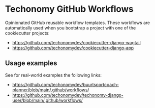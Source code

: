 # Techonomy GitHub Workflows

Opinionated GitHub reusable workflow templates. These workflows are automatically used when you bootstrap a project with one of the cookiecutter projects:

- https://github.com/techonomydev/cookiecutter-django-wagtail
- https://github.com/techonomydev/cookiecutter-django-app

## Usage examples

See for real-world examples the following links:

- https://github.com/techonomydev/buurtsportcoach-planner/blob/main/.github/workflows/
- https://github.com/techonomydev/techonomy-django-user/blob/main/.github/workflows/

